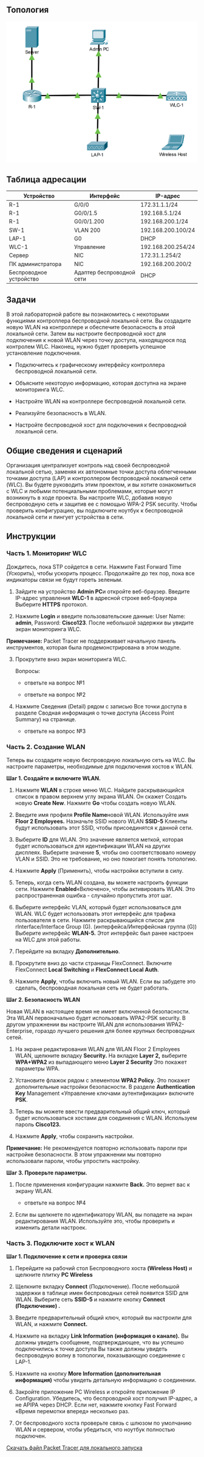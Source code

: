 ## Топология

![](./assets/topology.png)

## Таблица адресации

| Устройство              | Интерфейс                 | IP-адрес           |
|-------------------------|---------------------------|--------------------|
| R-1                     | G/0/0                     | 172.31.1.1/24      |
| R-1                     | G0/0/1.5                  | 192.168.5.1/24     |
| R-1                     | G0/0/1.200                | 192.168.200.1/24   |
| SW-1                    | VLAN 200                  | 192.168.200.100/24 |
| LAP-1                   | G0                        | DHCP               |
| WLC-1                   | Управление                | 192.168.200.254/24 |
| Сервер                  | NIC                       | 172.31.1.254/2     |
| ПК администратора       | NIC                       | 192.168.200.200/2  |
| Беспроводное устройство | Адаптер беспроводной сети | DHCP               |

## Задачи

В этой лабораторной работе вы познакомитесь с некоторыми функциями контроллера беспроводной локальной сети. Вы создадите новую WLAN на контроллере и обеспечите безопасность в этой локальной сети. Затем вы настроите беспроводной хост для подключения к новой WLAN через точку доступа, находящуюся под контролем WLC. Наконец, нужно будет проверить успешное установление подключения.

-   Подключитесь к графическому интерфейсу контроллера беспроводной локальной сети.

-   Объясните некоторую информацию, которая доступна на экране мониторинга WLC.

-   Настройте WLAN на контроллере беспроводной локальной сети.

-   Реализуйте безопасность в WLAN.

-   Настройте беспроводной хост для подключения к беспроводной локальной сети.

## Общие сведения и сценарий

Организация централизует контроль над своей беспроводной локальной сетью, заменяя их автономные точки доступа облегченными точками доступа (LAP) и контроллером беспроводной локальной сети (WLC). Вы будете руководить этим проектом, и вы хотите ознакомиться с WLC и любыми потенциальными проблемами, которые могут возникнуть в ходе проекта. Вы настроите WLC, добавив новую беспроводную сеть и защитив ее с помощью WPA-2 PSK security. Чтобы проверить конфигурацию, вы подключите ноутбук к беспроводной локальной сети и пингует устройства в сети.

## Инструкции

### Часть 1. Мониторинг WLC

Дождитесь, пока STP сойдется в сети. Нажмите Fast Forward Time (Ускорить), чтобы ускорить процесс. Продолжайте до тех пор, пока все индикаторы связи не будут гореть зеленым.

1.  Зайдите на устройство **Admin PC**и откройте веб-браузер. Введите IP-адрес управления **WLC-1** в адресной строке веб-браузера Выберите **HTTPS** протокол.

2.  Нажмите **Login** и введите пользовательские данные: User Name: **admin**, Password: **Cisco123**. После небольшой задержки вы увидите экран мониторинга WLC.

**Примечание:** Packet Tracer не поддерживает начальную панель инструментов, которая была продемонстрирована в этом модуле.

3.  Прокрутите вниз экран мониторинга WLC.

    Вопросы:

    - ответьте на вопрос №1

    - ответьте на вопрос №2

4.  Нажмите Сведения (Detail) рядом с записью Все точки доступа в разделе Сводная информация о точке доступа (Access Point Summary) на странице.

    - ответьте на вопрос №3

### Часть 2. Создание WLAN

Теперь вы создадите новую беспроводную локальную сеть на WLC. Вы настроите параметры, необходимые для подключения хостов к WLAN.

**Шаг 1. Создайте и включите WLAN.**

1.  Нажмите **WLAN** в строке меню WLC. Найдите раскрывающийся список в правом верхнем углу экрана WLAN. Он скажет Создать новую **Create New**. Нажмите **Go** чтобы создать новую WLAN.

2.  Введите имя профиля **Profile Name**новой WLAN. Используйте имя **Floor 2 Employees.** Назначьте SSID нового WLAN **SSID-5** Клиенты будут использовать этот SSID, чтобы присоединятся к данной сети.

3.  Выберите **ID** для WLAN. Это значение является меткой, которая будет использоваться для идентификации WLAN на других дисплеях. Выберите значение **5**, чтобы оно соответствовало номеру VLAN и SSID. Это не требование, но оно помогает понять топологию.

4.  Нажмите **Apply** (Применить), чтобы настройки вступили в силу.

5.  Теперь, когда сеть WLAN создана, вы можете настроить функции сети. Нажмите **Enabled**«Включено», чтобы активировать WLAN. Это распространенная ошибка - случайно пропустить этот шаг.

6.  Выберите интерфейс VLAN, который будет использоваться для WLAN. WLC будет использовать этот интерфейс для трафика пользователя в сети. Нажмите раскрывающийся список для rInterface/Interface Group (G). (интерфейса/Интерфейсная группа (G)) Выберите интерфейс **WLAN-5.** Этот интерфейс был ранее настроен на WLC для этой работы.

7.  Перейдите на вкладку **Дополнительно**.

8.  Прокрутите вниз до части страницы FlexConnect. Включите FlexConnect **Local Switching** и **FlexConnect Local Auth**.

9.  Нажмите **Apply**, чтобы включить новый WLAN. Если вы забудете это сделать, беспроводная локальная сеть не будет работать.

**Шаг 2. Безопасность WLAN**

Новая WLAN в настоящее время не имеет включенной безопасности. Эта WLAN первоначально будет использовать WPA2-PSK security. В другом упражнении вы настроите WLAN для использования WPA2-Enterprise, гораздо лучшего решения для более крупных беспроводных сетей.

1.  На экране редактирования WLAN для WLAN Floor 2 Employees WLAN, щелкните вкладку **Security.** На вкладке **Layer 2,** выберите **WPA+WPA2** из выпадающего меню **Layer 2 Security** Это покажет параметры WPA.

2.  Установите флажок рядом с элементом **WPA2 Policy.** Это покажет дополнительные настройки безопасности. В разделе **Authentication Key** Management «Управление ключами аутентификации» включите **PSK**.

3.  Теперь вы можете ввести предварительный общий ключ, который будет использоваться хостами для соединения с WLAN. Используем пароль **Cisco123.**

4.  Нажмите **Apply**, чтобы сохранить настройки.

**Примечание:** Не рекомендуется повторно использовать пароли при настройке безопасности. В этом упражнении мы повторно использовали пароли, чтобы упростить настройку.

**Шаг 3. Проверьте параметры.**

1.  После применения конфигурации нажмите **Back.** Это вернет вас к экрану WLAN.

    - ответьте на вопрос №4

2.  Если вы щелкнете по идентификатору WLAN, вы попадете на экран редактирования WLAN. Используйте это, чтобы проверить и изменить детали настроек.

### Часть 3. Подключите хост к WLAN

**Шаг 1. Подключение к сети и проверка связи**

1.  Перейдите на рабочий стол Беспроводного хоста **(Wireless Host)** и щелкните плитку **PC Wireless**

2.  Щелкните вкладку **Connect** (Подключение). После небольшой задержки в таблице имен беспроводных сетей появится SSID для WLAN. Выберите сеть **SSID-5** и нажмите кнопку **Connect (Подключение) .**

3.  Введите предварительный общий ключ, который вы настроили для WLAN, и нажмите **Connect.**

4.  Нажмите на вкладку **Link Information (информация о канале).** Вы должны увидеть сообщение, подтверждающее, что вы успешно подключились к точке доступа Вы также должны увидеть беспроводную волну в топологии, показывающую соединение с LAP-1.

5.  Нажмите на кнопку **More Information (дополнительная информация)** чтобы увидеть детальную информацию о соединении.

6.  Закройте приложение PC Wireless и откройте приложение IP Configuration. Убедитесь, что беспроводной хост получил IP-адрес, а не APIPA через DHCP. Если нет, нажмите кнопку Fast Forward «Время перемотки вперед» несколько раз.

7.  От беспроводного хоста проверьте связь с шлюзом по умолчанию WLAN и сервером, чтобы убедиться, что ноутбук полностью подключен.

[Скачать файл Packet Tracer для локального запуска](./assets/13.2.7-lab.pka)
